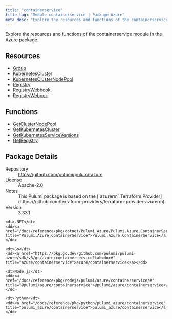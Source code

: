```yaml
---
title: "containerservice"
title_tag: "Module containerservice | Package Azure"
meta_desc: "Explore the resources and functions of the containerservice module in the Azure package."
---
```


<!-- WARNING: this file was generated by Pulumi Docs Generator. -->
<!-- Do not edit by hand unless you're certain you know what you are doing! -->

Explore the resources and functions of the containerservice module in the Azure package.

<h2 id="resources">Resources</h2>
<ul class="api">
    <li><a href="group" title="Group"><span class="symbol resource"></span>Group</a></li>
    <li><a href="kubernetescluster" title="KubernetesCluster"><span class="symbol resource"></span>KubernetesCluster</a></li>
    <li><a href="kubernetesclusternodepool" title="KubernetesClusterNodePool"><span class="symbol resource"></span>KubernetesClusterNodePool</a></li>
    <li><a href="registry" title="Registry"><span class="symbol resource"></span>Registry</a></li>
    <li><a href="registrywebhook" title="RegistryWebhook"><span class="symbol resource"></span>RegistryWebhook</a></li>
    <li><a href="registrywebook" title="RegistryWebook"><span class="symbol resource"></span>RegistryWebook</a></li>
</ul>

<h2 id="functions">Functions</h2>
<ul class="api">
    <li><a href="getclusternodepool" title="GetClusterNodePool"><span class="symbol function"></span>GetClusterNodePool</a></li>
    <li><a href="getkubernetescluster" title="GetKubernetesCluster"><span class="symbol function"></span>GetKubernetesCluster</a></li>
    <li><a href="getkubernetesserviceversions" title="GetKubernetesServiceVersions"><span class="symbol function"></span>GetKubernetesServiceVersions</a></li>
    <li><a href="getregistry" title="GetRegistry"><span class="symbol function"></span>GetRegistry</a></li>
</ul>

<h2 id="package-details">Package Details</h2>
<dl class="package-details">
	<dt>Repository</dt>
	<dd><a href="https://github.com/pulumi/pulumi-azure">https://github.com/pulumi/pulumi-azure</a></dd>
	<dt>License</dt>
	<dd>Apache-2.0</dd>
	<dt>Notes</dt>
	<dd>This Pulumi package is based on the [`azurerm` Terraform Provider](https://github.com/terraform-providers/terraform-provider-azurerm).</dd>
	<dt>Version</dt>
	<dd>3.33.1</dd>
</dl>



<dl class="tabular">

    <dt>.NET</dt>
    <dd><a href="/docs/reference/pkg/dotnet/Pulumi.Azure/Pulumi.Azure.ContainerService.html" title="Pulumi.Azure.ContainerService">Pulumi.Azure.ContainerService</a></dd>

    <dt>Go</dt>
    <dd><a href="https://pkg.go.dev/github.com/pulumi/pulumi-azure/sdk/v3/go/azure/containerservice?tab=doc#" title="azure/containerservice">azure/containerservice</a></dd>

    <dt>Node.js</dt>
    <dd><a href="/docs/reference/pkg/nodejs/pulumi/azure/containerservice/#" title="@pulumi/azure/containerservice">@pulumi/azure/containerservice</a></dd>

    <dt>Python</dt>
    <dd><a href="/docs/reference/pkg/python/pulumi_azure/containerservice" title="pulumi_azure/containerservice">pulumi_azure/containerservice</a></dd>

</dl>

